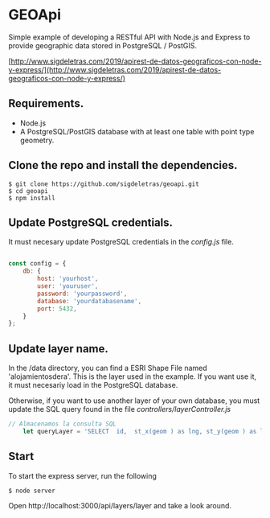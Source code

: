 # GEOApi

Simple example of developing a RESTful API with Node.js and Express to provide geographic data stored in PostgreSQL / PostGIS.

[http://www.sigdeletras.com/2019/apirest-de-datos-geograficos-con-node-y-express/](http://www.sigdeletras.com/2019/apirest-de-datos-geograficos-con-node-y-express/)

## Requirements.

- Node.js
- A PostgreSQL/PostGIS database with at least one table with point type geometry.


## Clone the repo and install the dependencies.

```
$ git clone https://github.com/sigdeletras/geoapi.git
$ cd geoapi
$ npm install
```

## Update PostgreSQL credentials.

It must necesary update PostgreSQL credentials  in the *config.js* file.

```javascript

const config = {
    db: {
        host: 'yourhost',
        user: 'youruser',
        password: 'yourpassword',
        database: 'yourdatabasename',
        port: 5432,
    }
};
```

## Update layer name.

In the /data directory, you can find a ESRI Shape File named 'alojamientosdera'. This is the layer used in the example. If you want use it, it must necesariy load in the PostgreSQL database.

Otherwise, if you want to use another layer of your own database, you must update the SQL query found in the file *controllers/layerController.js*

```javascript
// Almacenamos la consulta SQL
    let queryLayer = 'SELECT  id,  st_x(geom ) as lng, st_y(geom ) as lat, nombre,  tipo,  cod_mun,  municipio,  provincia FROM alojamientodera;'
```

## Start

To start the express server, run the following

```
$ node server
```

Open http://localhost:3000/api/layers/layer and take a look around.
